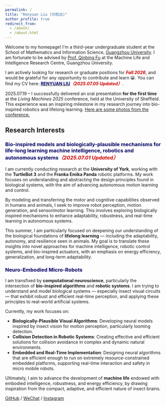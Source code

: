 ```yaml
---
permalink: /
title: "Renyuan Liu (刘稔远)"
author_profile: true
redirect_from: 
  - /about/
  - /about.html
---
```


Welcome to my homepage! I'm a third-year undergraduate student at the School of Mathematics and Information Science, [Guangzhou University](https://english.gzhu.edu.cn/). I am fortunate to be advised by [Prof. Qinbing Fu](https://scholar.google.com/citations?hl=zh-CN&user=YIte1M8AAAAJ) at the Machine Life and Intelligence Research Centre, Guangzhou University.

I am actively looking for research or graduate positions for ***<font color = '#CC0000'>Fall 2026</font>***, and would be grateful for any opportunity to contribute and learn 😀. You can find my CV here: [**<font color = '#000066'>RENYUAN LIU</font>**](../assets/CV_RenyuanLiu.pdf)***<font color = '#CC0000'>（2025.07.05 Updated）</font>***.

2025.07.19 – I successfully delivered an oral presentation **for the first time** at the *Living Machines 2025* conference, held at the University of Sheffield. This experience was an inspiring milestone in my research journey into bio-inspired robotics and lifelong learning. [Here are some photos from the conference.](https://github.com/Ryannnice/ryannnice.github.io/blob/master/assets/LivingMachines.pdf)


## Research Interests

### <font color = '#000066'>Bio-inspired models and biologically-plausible mechanisms for life-long learning machine intelligence, robotics and autonomous systems</font>***<font color = '#CC0000'>（2025.07.01 Updated）</font>***

I am currently conducting research at the **University of York**, working with the **TurtleBot 3** and the **Franka Emika Panda** robotic platforms. My work focuses on understanding and abstracting the design principles found in biological systems, with the aim of advancing autonomous motion learning and control.

By modeling and transferring the motor and cognitive capabilities observed in humans and animals, I seek to improve robot perception, motion generation, and sensorimotor learning. This involves exploring biologically inspired mechanisms to enhance adaptability, robustness, and real-time learning in autonomous systems.

This summer, I am particularly focused on deepening our understanding of the biological foundations of **lifelong learning** — including the adaptability, autonomy, and resilience seen in animals. My goal is to translate these insights into novel approaches for machine intelligence, robotic control systems, and bio-inspired actuators, with an emphasis on energy efficiency, generalization, and long-term adaptability.


### <font color = '#000066'>Neuro-Embodied Micro-Robots</font>

I am transfixed by **computational neuroscience**, particularly the intersection of **bio-inspired algorithms** and **robotic systems**. I am trying to understand and model biological systems — especially insect visual circuits — that exhibit robust and efficient real-time perception, and applying these principles to real-world artificial systems.

Currently, my work focuses on:
- **Biologically-Plausible Visual Algorithms**: Developing neural models inspired by insect vision for motion perception, particularly looming detection.
- **Collision Detection in Robotic Systems**: Creating effective and efficient solutions for collision avoidance in complex and dynamic natural environments.
- **Embedded and Real-Time Implementation**: Designing neural algorithms that are efficient enough to run on extremely resource-constrained embedded platforms, supporting real-time interaction and safety in micro mobile robots.

Ultimately, I aim to advance the development of **machine life** endowed with embodied intelligence, robustness, and energy efficiency, by drawing inspiration from the compact, adaptive, and efficient nature of insect brains.


[GitHub](https://github.com/Ryannnice) / [WeChat](../images/WeChat.png) / [Instagram](https://www.instagram.com/ren_yvan/)
